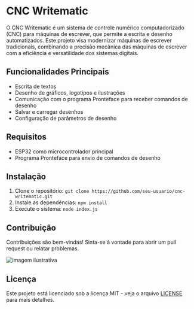 # CNC Writematic

O CNC Writematic é um sistema de controle numérico computadorizado (CNC) para máquinas de escrever, que permite a escrita e desenho automatizados. Este projeto visa modernizar máquinas de escrever tradicionais, combinando a precisão mecânica das máquinas de escrever com a eficiência e versatilidade dos sistemas digitais.

## Funcionalidades Principais

- Escrita de textos
- Desenho de gráficos, logotipos e ilustrações
- Comunicação com o programa Pronteface para receber comandos de desenho
- Salvar e carregar desenhos
- Configuração de parâmetros de desenho

## Requisitos

- ESP32 como microcontrolador principal
- Programa Pronteface para envio de comandos de desenho

## Instalação

1. Clone o repositório: `git clone https://github.com/seu-usuario/cnc-writematic.git`
2. Instale as dependências: `npm install`
3. Execute o sistema: `node index.js`

## Contribuição

Contribuições são bem-vindas! Sinta-se à vontade para abrir um pull request ou relatar problemas.

<img src="https://images.pexels.com/photos/7254462/pexels-photo-7254462.jpeg?auto=compress&cs=tinysrgb&w=1260&h=750&dpr=1" alt="imagem ilustrativa">

## Licença

Este projeto está licenciado sob a licença MIT - veja o arquivo [LICENSE](LICENSE) para mais detalhes.
